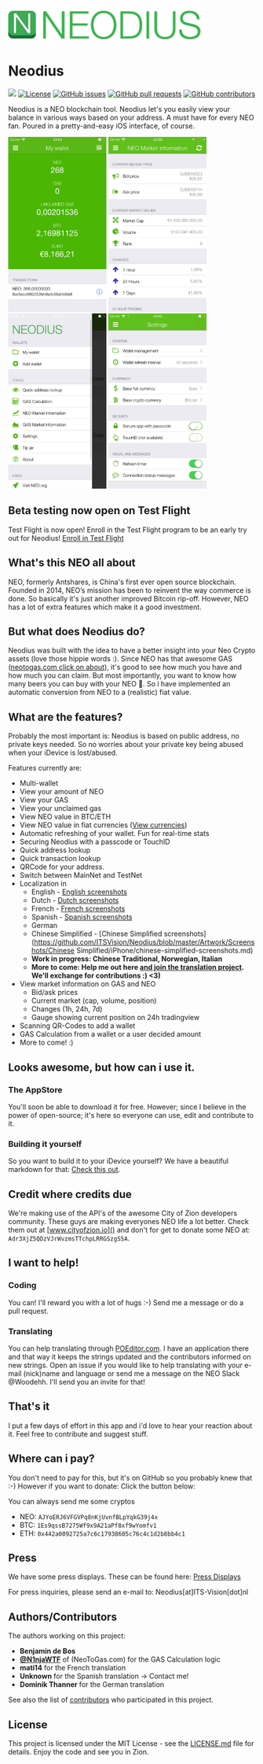 <img src="Artwork/Logos/PNGs/Logo-Github.png" width="400" alt="Neodius Logo">


# Neodius
![](https://img.shields.io/badge/Updated-September%2019,%202017-lightgrey.svg)
[![License](http://img.shields.io/badge/license-MIT-green.svg?style=flat)](LICENSE)
[![GitHub issues](https://img.shields.io/github/issues/ITSVision/Neodius.svg)](https://github.com/ITSVision/Neodius/issues/)
[![GitHub pull requests](https://img.shields.io/github/issues-pr/ITSVision/Neodius.svg)](https://github.com/ITSVision/Neodius/pulls/)
[![GitHub contributors](https://img.shields.io/github/contributors/ITSVision/Neodius.svg)](https://github.com/ITSVision/Neodius/contributors/)

Neodius is a NEO blockchain tool. Neodius let's you easily view your balance in various ways based on your address. A must have for every NEO fan. Poured in a pretty-and-easy iOS interface, of course. 

<img src="Artwork/Screenshots/English/iPhone/screen-wallet.png" width="200" alt="Wallet view"> <img src="Artwork/Screenshots/English/iPhone/screen-neo-market-info.png" width="200" alt="Market view"> <img src="Artwork/Screenshots/English/iPhone/screen-menu.png" width="200" alt="Menu view"> <img src="Artwork/Screenshots/English/iPhone/screen-settings.png" width="200" alt="Settings view"> 

## Beta testing now open on Test Flight
Test Flight is now open! Enroll in the Test Flight program to be an early try out for Neodius! [Enroll in Test Flight](http://www.its-vision.nl/Neodius/)

## What's this NEO all about
NEO, formerly Antshares, is China's first ever open source blockchain. Founded in 2014, NEO’s mission has been to reinvent the way commerce is done. So basically it's just another improved Bitcoin rip-off. However, NEO has a lot of extra features which make it a good investment.

## But what does Neodius do?
Neodius was built with the idea to have a better insight into your Neo Crypto assets (love those hippie words :). Since NEO has that awesome GAS ([neotogas.com click on about](https://neotogas.com)), it's good to see how much you have and how much you can claim. But most importantly, you want to know how many beers you can buy with your NEO :beer:. So i have implemented an automatic conversion from NEO to a (realistic) fiat value.

## What are the features?
Probably the most important is:
Neodius is based on public address, no private keys needed. So no worries about your private key being abused when your iDevice is lost/abused.

Features currently are:
* Multi-wallet
* View your amount of NEO
* View your GAS
* View your unclaimed gas
* View NEO value in BTC/ETH
* View NEO value in fiat currencies ([View currencies](https://github.com/ITSVision/Neodius/blob/master/Neodius/Supporting%20Files/SettingCache/fiatCurrencies.json))
* Automatic refreshing of your wallet. Fun for real-time stats
* Securing Neodius with a passcode or TouchID
* Quick address lookup
* Quick transaction lookup
* QRCode for your address.
* Switch between MainNet and TestNet
* Localization in
	* English - [English screenshots](https://github.com/ITSVision/Neodius/blob/master/Artwork/Screenshots/English/iPhone/english-screenshots.md)
	* Dutch - [Dutch screenshots](https://github.com/ITSVision/Neodius/blob/master/Artwork/Screenshots/Dutch/iPhone/dutch-screenshots.md)
	* French - [French screenshots](https://github.com/ITSVision/Neodius/blob/master/Artwork/Screenshots/French/iPhone/french-screenshots.md)
	* Spanish - [Spanish screenshots](https://github.com/ITSVision/Neodius/blob/master/Artwork/Screenshots/Spanish/iPhone/spanish-screenshots.md)
	* German
	* Chinese Simplified - [Chinese Simplified screenshots](https://github.com/ITSVision/Neodius/blob/master/Artwork/Screenshots/Chinese Simplified/iPhone/chinese-simplified-screenshots.md)
	* **Work in progress: Chinese Traditional, Norwegian, Italian**
	* **More to come: Help me out here [and join the translation project](https://poeditor.com/join/project/UCLcpved6I). We'll exchange for contributions :) <3)**
* View market information on GAS and NEO
	* Bid/ask prices
	* Current market (cap, volume, position)
	* Changes (1h, 24h, 7d)
	* Gauge showing current position on 24h tradingview
* Scanning QR-Codes to add a wallet
* GAS Calculation from a wallet or a user decided amount
* More to come! :)

## Looks awesome, but how can i use it.
### The AppStore
You'll soon be able to download it for free. However; since I believe in the power of open-source; it's here so everyone can use, edit and contribute to it.

### Building it yourself
So you want to build it to your iDevice yourself? We have a beautiful markdown for that: [Check this out](BUILD.md).

## Credit where credits due
We're making use of the API's of the awesome City of Zion developers community. These guys are making everyones NEO life a lot better. Check them out at [www.cityofzion.io]() and don't for get to donate some NEO at: `Adr3XjZ5QDzVJrWvzmsTTchpLRRGSzgS5A`.

## I want to help!
### Coding
You can! I'll reward you with a lot of hugs :-) Send me a message or do a pull request.

### Translating
You can help translating through [POEditor.com](https://www.poeditor.com). I have an application there and that way it keeps the strings updated and the contributors informed on new strings. Open an issue if you would like to help translating with your e-mail (nick)name and language or send me a message on the NEO Slack @Woodehh. I'll send you an invite for that!

## That's it
I put a few days of effort in this app and i'd love to hear your reaction about it. Feel free to contribute and suggest stuff.

## Where can i pay?
You don't need to pay for this, but it's on GitHub so you probably knew that :-)  However if you want to donate: Click the button below:

You can always send me some cryptos

* NEO: `AJYoERJ6VFGVPq8nKjUvnfBLpYqkG39j4x`
* BTC: `1Es9qssB7275Wf9x9A21aPf8xf9wYomfv1`
* ETH: `0x442a0092725a7c6c17938605c76c4c1d2b8bb4c1`

## Press
We have some press displays. These can be found here: [Press Displays](https://github.com/ITSVision/Neodius/blob/master/Artwork/Press%20Displays/press-displays.md)

For press inquiries, please send an e-mail to: Neodius[at]ITS-Vision[dot]nl

## Authors/Contributors
The authors working on this project:

* **Benjamin de Bos**
* **[@N1njaWTF](http://twitter.com/N1njaWTF)** of (NeoToGas.com) for the GAS Calculation logic
* **mati14** for the French translation
* **Unknown** for the Spanish translation -> Contact me!
* **Dominik Thanner** for the German translation

See also the list of [contributors](contributors) who participated in this project.

## License

This project is licensed under the MIT License - see the [LICENSE.md](LICENSE.md) file for details. Enjoy the code and see you in Zion.
